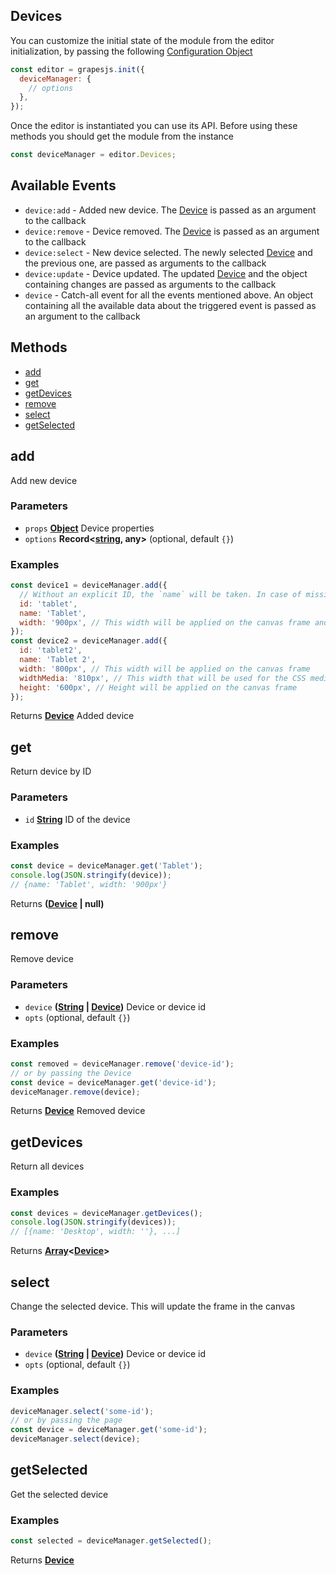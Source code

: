 <!-- Generated by documentation.js. Update this documentation by updating the source code. -->

## Devices

You can customize the initial state of the module from the editor initialization, by passing the following [Configuration Object][1]

```js
const editor = grapesjs.init({
  deviceManager: {
    // options
  },
});
```

Once the editor is instantiated you can use its API. Before using these methods you should get the module from the instance

```js
const deviceManager = editor.Devices;
```

## Available Events

- `device:add` - Added new device. The [Device] is passed as an argument to the callback
- `device:remove` - Device removed. The [Device] is passed as an argument to the callback
- `device:select` - New device selected. The newly selected [Device] and the previous one, are passed as arguments to the callback
- `device:update` - Device updated. The updated [Device] and the object containing changes are passed as arguments to the callback
- `device` - Catch-all event for all the events mentioned above. An object containing all the available data about the triggered event is passed as an argument to the callback

## Methods

- [add][2]
- [get][3]
- [getDevices][4]
- [remove][5]
- [select][6]
- [getSelected][7]

[Device]: device.html

## add

Add new device

### Parameters

- `props` **[Object][8]** Device properties
- `options` **Record<[string][9], any>** (optional, default `{}`)

### Examples

```javascript
const device1 = deviceManager.add({
  // Without an explicit ID, the `name` will be taken. In case of missing `name`, a random ID will be created.
  id: 'tablet',
  name: 'Tablet',
  width: '900px', // This width will be applied on the canvas frame and for the CSS media
});
const device2 = deviceManager.add({
  id: 'tablet2',
  name: 'Tablet 2',
  width: '800px', // This width will be applied on the canvas frame
  widthMedia: '810px', // This width that will be used for the CSS media
  height: '600px', // Height will be applied on the canvas frame
});
```

Returns **[Device]** Added device

## get

Return device by ID

### Parameters

- `id` **[String][9]** ID of the device

### Examples

```javascript
const device = deviceManager.get('Tablet');
console.log(JSON.stringify(device));
// {name: 'Tablet', width: '900px'}
```

Returns **([Device] | null)**&#x20;

## remove

Remove device

### Parameters

- `device` **([String][9] | [Device])** Device or device id
- `opts` (optional, default `{}`)

### Examples

```javascript
const removed = deviceManager.remove('device-id');
// or by passing the Device
const device = deviceManager.get('device-id');
deviceManager.remove(device);
```

Returns **[Device]** Removed device

## getDevices

Return all devices

### Examples

```javascript
const devices = deviceManager.getDevices();
console.log(JSON.stringify(devices));
// [{name: 'Desktop', width: ''}, ...]
```

Returns **[Array][10]<[Device]>**&#x20;

## select

Change the selected device. This will update the frame in the canvas

### Parameters

- `device` **([String][9] | [Device])** Device or device id
- `opts` (optional, default `{}`)

### Examples

```javascript
deviceManager.select('some-id');
// or by passing the page
const device = deviceManager.get('some-id');
deviceManager.select(device);
```

## getSelected

Get the selected device

### Examples

```javascript
const selected = deviceManager.getSelected();
```

Returns **[Device]**&#x20;

[1]: https://github.com/GrapesJS/grapesjs/blob/master/src/device_manager/config/config.ts
[2]: #add
[3]: #get
[4]: #getdevices
[5]: #remove
[6]: #select
[7]: #getselected
[8]: https://developer.mozilla.org/docs/Web/JavaScript/Reference/Global_Objects/Object
[9]: https://developer.mozilla.org/docs/Web/JavaScript/Reference/Global_Objects/String
[10]: https://developer.mozilla.org/docs/Web/JavaScript/Reference/Global_Objects/Array
